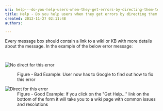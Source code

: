 ```yaml
---
uri: help---do-you-help-users-when-they-get-errors-by-directing-them-to-a-wiki-or-kb
title: Help - Do you help users when they get errors by directing them to a wiki or KB?
created: 2012-11-27 02:11:48
authors:

---
```





<span class='intro'> <p>Every message box should contain a link to a wiki or KB with more details about the message. In the example of the below error message&#58;</p> </span>

​<dl class="badImage"><dt><img src="http&#58;//www.ssw.com.au/ssw/Standards/Rules/Images/NoDirectForError.jpg" alt="No direct for this error" /></dt>
<dd>Figure - Bad Example&#58; User now has to Google to find out how to fix this error</dd></dl>
<dl class="goodImage"><dt><img src="http&#58;//www.ssw.com.au/ssw/Standards/Rules/Images/DirectForError.jpg" alt="Direct for this error" /></dt>
<dd>Figure - Good Example&#58; If you click on the &quot;Get Help...&quot; link on the bottom of the form it will take you to a wiki page with common issues and resolutions</dd></dl>




